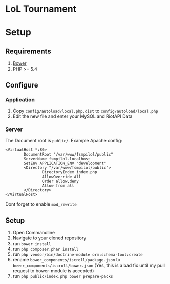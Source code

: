 LoL Tournament
=============

# Setup

## Requirements
1. [Bower](http://bower.io/)
2. PHP >= 5.4

## Configure
### Application
1. Copy `config/autoload/local.php.dist` to `config/autoload/local.php`
2. Edit the new file and enter your MySQL and RiotAPI Data

### Server
The Document root is `public/`. Example Apache config:
```
<VirtualHost *:80>
        DocumentRoot "/var/www/fsmpilol/public"
        ServerName fsmpilol.localhost
        SetEnv APPLICATION_ENV "development"
        <Directory "/var/www/fsmpilol/public">
                DirectoryIndex index.php
                AllowOverride All
                Order allow,deny
                Allow from all
        </Directory>
</VirtualHost>
```
Dont forget to enable `mod_rewrite`

## Setup
1. Open Commandline
2. Navigate to your cloned repository
3. run `bower install`
4. run `php composer.phar install`
5. run `php vendor/bin/doctrine-module orm:schema-tool:create`
6. rename `bower_components/iscroll/package.json` to `bower_components/iscroll/bower.json` (Yes, this is a bad fix until my pull request to bower-module is accepted)
7. run `php public/index.php bower prepare-packs`